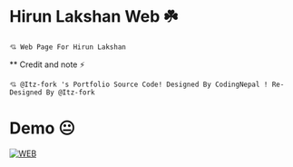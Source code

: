 # Hirun Lakshan Web ☘️
```
💘 Web Page For Hirun Lakshan

```

** Credit and note ⚡
```
💘 @Itz-fork 's Portfolio Source Code! Designed By CodingNepal ! Re-Designed By @Itz-fork

```
# Demo 😐
  [![WEB](https://img.shields.io/badge/Visit%20Website-GaweshHirunLakshan.github.io/web-red)](https://GaweshHirunLakshan.github.io/web)
  
